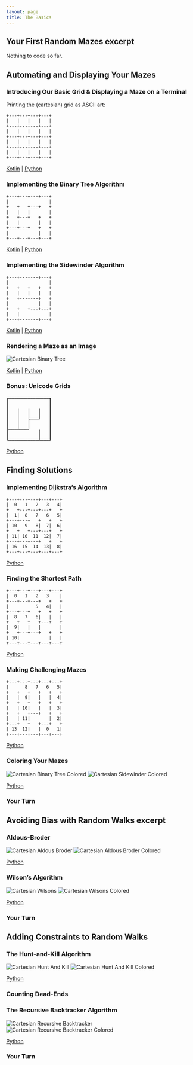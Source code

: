 ```yaml
---
layout: page
title: The Basics
---
```


## Your First Random Mazes excerpt

Nothing to code so far.

## Automating and Displaying Your Mazes

### Introducing Our Basic Grid & Displaying a Maze on a Terminal

Printing the (cartesian) grid as ASCII art:

```
+---+---+---+---+
|   |   |   |   |
+---+---+---+---+
|   |   |   |   |
+---+---+---+---+
|   |   |   |   |
+---+---+---+---+
|   |   |   |   |
+---+---+---+---+
```

[Kotlin](https://github.com/ocirne/mazes/tree/main/mazes-for-programmers/kotlin/src/main/kotlin/io/github/ocirne/mazes/demos/CartesianGridAsciiDemo.kt)
| [Python](https://github.com/ocirne/mazes/tree/main/mazes-for-programmers/python/src/mazes/cartesian_grid_demo.py)

### Implementing the Binary Tree Algorithm

```
+---+---+---+---+
|               |
+   +   +---+   +
|   |   |       |
+   +---+   +   +
|   |       |   |
+---+---+   +   +
|           |   |
+---+---+---+---+
```

[Kotlin](https://github.com/ocirne/mazes/tree/main/mazes-for-programmers/kotlin/src/main/kotlin/io/github/ocirne/mazes/demos/BinaryTreeAsciiDemo.kt)
| [Python](https://github.com/ocirne/mazes/tree/main/mazes-for-programmers/python/src/mazes/binary_tree.py)

### Implementing the Sidewinder Algorithm

```
+---+---+---+---+
|               |
+   +   +   +   +
|   |   |   |   |
+   +---+---+   +
|           |   |
+   +   +---+---+
|   |           |
+---+---+---+---+
```

[Kotlin](https://github.com/ocirne/mazes/tree/main/mazes-for-programmers/kotlin/src/main/kotlin/io/github/ocirne/mazes/demos/SidewinderAsciiDemo.kt)
| [Python](https://github.com/ocirne/mazes/tree/main/mazes-for-programmers/python/src/mazes/sidewinder.py)

### Rendering a Maze as an Image

![Cartesian Binary Tree](images/cartesian_binarytree.png)

[Kotlin](https://github.com/ocirne/mazes/tree/main/mazes-for-programmers/kotlin/src/main/kotlin/io/github/ocirne/mazes/demos/BinaryTreeDemo.kt)
| [Python](https://github.com/ocirne/mazes/tree/main/mazes-for-programmers/python/src/mazes/binary_tree.py)

### Bonus: Unicode Grids

```
┏━━━━━━━━━━━━━━━┓
┃               ┃
┃   ╷   ╷   ╷   ┃
┃   │   │   │   ┃
┃   │   ├───┘   ┃
┃   │   │       ┃
┠───┴───┘   ╷   ┃
┃           │   ┃
┗━━━━━━━━━━━┷━━━┛
```

[Python](https://github.com/ocirne/mazes/tree/main/mazes-for-programmers/python/src/mazes/binary_tree.py)

## Finding Solutions

### Implementing Dijkstra’s Algorithm

```
+---+---+---+---+---+
|  0   1   2   3   4|
+   +---+---+---+   +
|  1|  8   7   6   5|
+---+---+   +   +   +
| 10   9   8|  7|  6|
+   +   +---+---+   +
| 11| 10  11  12|  7|
+---+---+---+   +   +
| 16  15  14  13|  8|
+---+---+---+---+---+
```

[Python](https://github.com/ocirne/mazes/tree/main/mazes-for-programmers/python/src/mazes/dijkstra.py)

### Finding the Shortest Path

```
+---+---+---+---+---+
|  0   1   2   3    |
+---+---+---+   +   +
|          5   4|   |
+---+---+   +   +   +
|  8   7   6|   |   |
+   +   +   +---+   +
|  9|   |   |       |
+   +---+---+   +   +
| 10|           |   |
+---+---+---+---+---+
```

[Python](https://github.com/ocirne/mazes/tree/main/mazes-for-programmers/python/src/mazes/dijkstra.py)

### Making Challenging Mazes

```
+---+---+---+---+---+
|      8   7   6   5|
+   +   +   +   +   +
|   |  9|   |   |  4|
+   +   +   +   +   +
|   | 10|   |   |  3|
+   +   +---+   +   +
|   | 11|       |  2|
+---+   +   +---+   +
| 13  12|   |  0   1|
+---+---+---+---+---+
```

[Python](https://github.com/ocirne/mazes/tree/main/mazes-for-programmers/python/src/mazes/longest_path.py)

### Coloring Your Mazes

![Cartesian Binary Tree Colored](images/coloring_binarytree.png)
![Cartesian Sidewinder Colored](images/coloring_sidewinder.png)

[Python](https://github.com/ocirne/mazes/tree/main/mazes-for-programmers/python/src/mazes/coloring.py)

### Your Turn

## Avoiding Bias with Random Walks excerpt
### Aldous-Broder

![Cartesian Aldous Broder](images/aldous_broder.png)
![Cartesian Aldous Broder Colored](images/aldous_broder_colored.png)

[Python](https://github.com/ocirne/mazes/tree/main/mazes-for-programmers/python/src/mazes/aldous_broder.py)

### Wilson’s Algorithm

![Cartesian Wilsons](images/wilsons.png)
![Cartesian Wilsons Colored](images/wilsons_colored.png)

[Python](https://github.com/ocirne/mazes/tree/main/mazes-for-programmers/python/src/mazes/wilsons.py)

### Your Turn

## Adding Constraints to Random Walks

### The Hunt-and-Kill Algorithm

![Cartesian Hunt And Kill](images/hunt_and_kill.png)
![Cartesian Hunt And Kill Colored](images/hunt_and_kill_colored.png)

[Python](https://github.com/ocirne/mazes/tree/main/mazes-for-programmers/python/src/mazes/hunt_and_kill.py)

### Counting Dead-Ends

### The Recursive Backtracker Algorithm

![Cartesian Recursive Backtracker](images/recursive_backtracker.png)
![Cartesian Recursive Backtracker Colored](images/recursive_backtracker_colored.png)

[Python](https://github.com/ocirne/mazes/tree/main/mazes-for-programmers/python/src/mazes/recursive_backtracker.py)

### Your Turn